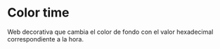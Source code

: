 # Color time 

Web decorativa que cambia el color de fondo con el valor hexadecimal correspondiente a la hora.
